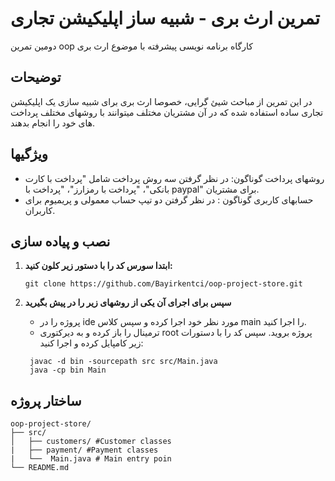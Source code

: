 # تمرین ارث بری - شبیه ساز اپلیکیشن تجاری

دومین تمرین oop کارگاه برنامه نویسی پیشرفته با موضوع ارث بری

## توضیحات

در این تمرین از مباحث شیئ گرایی، خصوصا ارث بری برای شبیه سازی یک اپلیکیشن تجاری ساده استفاده شده که در آن مشتریان مختلف میتوانند با روشهای مختلف پرداخت های خود را انجام بدهند.

## ویژگیها

   * روشهای پرداخت گوناگون: در نظر گرفتن سه روش پرداخت شامل "پرداخت با کارت بانکی"، "پرداخت با رمزارز"، "پرداخت با paypal" برای مشتریان.
   * حسابهای کاربری گوناگون : در نظر گرفتن دو تیپ حساب معمولی و پریمیوم برای کاربران.

## نصب و پیاده سازی

1.  **ابتدا سورس کد را با دستور زیر کلون کنید:**

    ```
    git clone https://github.com/Bayirkentci/oop-project-store.git
    ```

2. **سپس برای اجرای آن یکی از روشهای زیر را در پیش بگیرید**

   * پروژه را در ide مورد نظر خود اجرا کرده و سپس کلاس main را اجرا کنید.
   * ترمینال را باز کرده و به دیرکتوری root پروژه بروید. سپس کد را با دستورات زیر کامپایل کرده و اجرا کنید:

   ```
    javac -d bin -sourcepath src src/Main.java
    java -cp bin Main
   ``` 

## ساختار پروژه

   
    oop-project-store/
    ├── src/
    │   ├── customers/ #Customer classes
    |   ├── payment/ #Payment classes
    |   └──  Main.java # Main entry poin
    └── README.md
     


